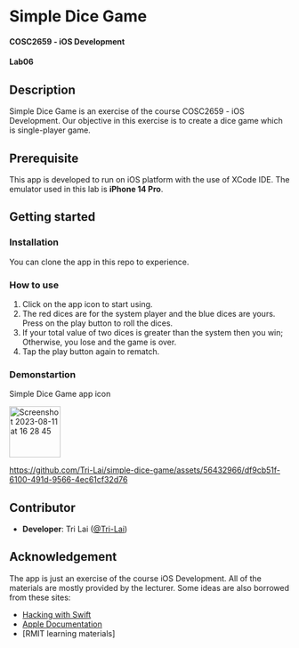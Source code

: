 # Simple Dice Game
#### COSC2659 - iOS Development
#### Lab06

## Description

Simple Dice Game is an exercise of the course COSC2659 - iOS Development. Our objective in this exercise is to create a dice game which is single-player game.

## Prerequisite

This app is developed to run on iOS platform with the use of XCode IDE. The emulator used in this lab is **iPhone 14 Pro**.

## Getting started

### Installation

You can clone the app in this repo to experience.

### How to use

1. Click on the app icon to start using.
2. The red dices are for the system player and the blue dices are yours. Press on the play button to roll the dices.
3. If your total value of two dices is greater than the system then you win; Otherwise, you lose and the game is over.
4. Tap the play button again to rematch.

### Demonstartion
Simple Dice Game app icon

<img width="92" alt="Screenshot 2023-08-11 at 16 28 45" src="https://github.com/Tri-Lai/simple-dice-game/assets/56432966/730a4212-3f21-4950-8802-67d8a3107e0f">

https://github.com/Tri-Lai/simple-dice-game/assets/56432966/df9cb51f-6100-491d-9566-4ec61cf32d76

## Contributor
* **Developer**: Tri Lai ([@Tri-Lai](https://github.com/Tri-Lai))

## Acknowledgement

The app is just an exercise of the course iOS Development. All of the materials are mostly provided by the lecturer. Some ideas are also borrowed from these sites:

* [Hacking with Swift](https://www.hackingwithswift.com/100/swiftui)
* [Apple Documentation](https://developer.apple.com/documentation/swiftui)
* [RMIT learning materials]
